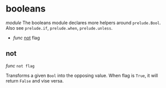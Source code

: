 # booleans

_module_
The booleans module declares more helpers around `prelude.Bool`.
Also see `prelude.if`, `prelude.when`, `prelude.unless`.

- _func_ [not](#not) flag

## not

_func_ `not flag`

Transforms a given `Bool` into the opposing value.
When flag is `True`, it will return `False` and vise versa.

